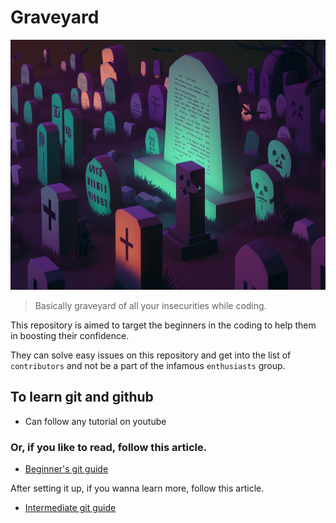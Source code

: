 # Graveyard

<p align="center">
    <img src="./assets/banner.png" style="object-fit: cover; height: 400px; width: 600px; object-position: center;">
</p>

> Basically graveyard of all your insecurities while coding.

This repository is aimed to target the beginners in the coding to help them in boosting their confidence.

They can solve easy issues on this repository and get into the list of `contributors` and not be a part of the infamous `enthusiasts` group.

## To learn git and github

-   Can follow any tutorial on youtube

### Or, if you like to read, follow this article.

-   [Beginner's git guide](https://gist.github.com/harshjohar/3ed8dec65d8cb911048cc647eb3df4b4)

After setting it up, if you wanna learn more, follow this article.

-   [Intermediate git guide](https://gist.github.com/harshjohar/d958cfcbfcfaf60742cd66ad6c01c1cc)
